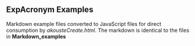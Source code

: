 ## ExpAcronym Examples

Markdown example files converted to JavaScript files for direct consumption by *akousteCreate.html*. The markdown is identical to the files in **Markdown_examples**


